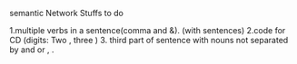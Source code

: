 semantic Network Stuffs to do

1.multiple verbs in a sentence(comma and &).
(with sentences)
2.code for CD (digits: Two , three )
3. third part of sentence with nouns not separated by and or , .

